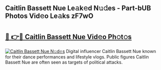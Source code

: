 ## Caitlin Bassett Nue Le𝚊k𝚎d N𝚞𝚍es - Part-bUB Photos Vid𝚎o Le𝚊ks zF7wO

# <h2><a href="http://fb9upmq.evod.top/?m=Caitlin+Bassett+Nue">🔗 👉🔴 Caitlin Bassett Nue Vid𝚎o Ph𝚘t𝚘s</a></h2>

[![Caitlin Bassett Nue N𝚞d𝚎s](https://i.imgur.com/8V9OHl7.gif)](http://fb9upmq.evod.top/?m=Caitlin+Bassett+Nue)
Digital influencer Caitlin Bassett Nue known for their dance performances and lifestyle vlogs. Public figures Caitlin Bassett Nue are often seen as targets of political attacks. 
